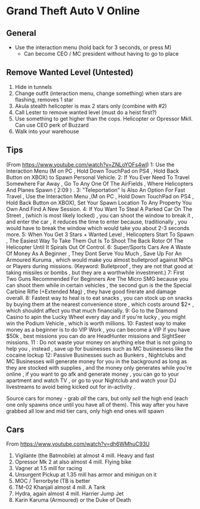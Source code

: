 # Grand Theft Auto V Online

## General
- Use the interaction menu (hold back for 3 seconds, or press M)
  - Can become CEO / MC president without having to go to place

## Remove Wanted Level (Untested)
1. Hide in tunnels
2. Change outfit (interaction menu, change something) when stars are flashing, removes 1 star
3. Akula stealth helicopter is max 2 stars only (combine with #2)
4. Call Lester to remove wanted level (must do a heist first?)
5. Use something to get higher than the cops.  Helicopter or Opressor MkII.  Can use CEO perk of Buzzard
6. Walk into your warehouse

## Tips
(From https://www.youtube.com/watch?v=ZNLoYOFs4wI)
1: Use the Interaction Menu (M on PC , Hold Down TouchPad on PS4 , Hold Back Button on XBOX)  to Spawn Personal Vehicle.
2: If You Ever Need To Travel Somewhere Far Away , Go To Any One Of The AirFields , Where Helicopters And Planes Spawn ( 2:09 ) .
3: "Teleportation" Is Also An Option For Fast Travel , Use the Interaction Menu ,(M on PC , Hold Down TouchPad on PS4 , Hold Back Button on XBOX), Set Your Spawn Location To Any Property You Own And Find A New Session.
4: If You Want To Steal A Parked Car On The Street , (which is most likely locked) , you can shoot the window to break it , and enter the car , it reduces the time to enter because, traditionally , you would have to break the window which would take you about 2-3 seconds more.
5: When You Get 3 Stars + Wanted Level , Helicopters Start To Spawn , The Easiest Way To Take Them Out Is To Shoot The Back Rotor Of The Helicopter Until It Spirals Out Of Control.
6: Super/Sports Cars Are A Waste Of Money As A Beginner , They Dont Serve You Much , Save Up For An Armoured Kuruma , which would make you almost bulletproof against NPCs or Players during missions. (Keyword: Bulletproof , they are not that good at taking missiles or bombs , but they are a worthwhile investment.)
7: First Two Guns Recommended For Beginners Are The Micro SMG because you can shoot them while in certain vehicles , the second gun is the the Special Carbine Rifle (+Extended Mag) , they have good firerate and damage overall.
8: Fastest way to heal is to eat snacks , you can stock up on snacks by buying them at the nearest convenience store , which costs around $2+ , which shouldnt affect you that much financially.
9: Go to the Diamond Casino to apin the Lucky Wheel every day and if you're lucky , you might win the Podium Vehicle , which is worth millions.
10: Fastest way to make money as a beginner is to do VIP Work , you can become a VIP if you have $50k , best missions you can do are HeadHunter missions and SightSeer missions.
11 : Do not waste your money on anything else that is not going to help you , instead , save up for businesses such as MC businessess like the cocaine lockup
12: Passive Businesses such as Bunkers , Nightclubs and MC Businesses will generate money for you in the background as long as they are stocked with supplies , and the money only generates while you're online , if you want to go afk and generate money , you can go to your apartment and watch TV , or go to your Nightclub and watch your DJ livestreams to avoid being kicked out for in-activity .

Source cars for money - grab _all_ the cars, but only _sell_ the high end (each one only spawns once until you have all of them).  This way after you have grabbed all low and mid tier cars, only high end ones will spawn


## Cars
From https://www.youtube.com/watch?v=dh6WMhuC93U
1. Vigilante (the Batmobile) at almost 4 mill.  Heavy and fast
2. Opressor Mk 2 at also almost 4 mill.  Flying bike
3. Vagner at 1.5 mill for racing
4. Unsurgent Pickup at 1.35 mill has armor and minigun on it
5. MOC / Terrorbyte (TB is better
6. TM-02 Khanjali almost 4 mill.  A Tank
7. Hydra, again almost 4 mill.  Harrier Jump Jet
8. Karin Karuma (Armoured) or the Duke of Death

